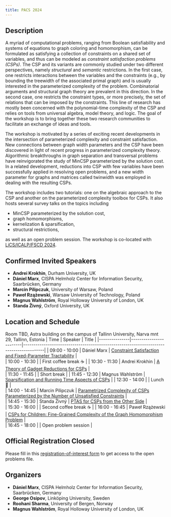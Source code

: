 ```yaml
---
title: PACS 2024
---
```


<!-- The part above between ---s is not rendered on the webpage -->

## Description

A myriad of computational problems, ranging from Boolean satisfiability and systems of equations to graph coloring and homomorphism, can be formulated as satisfying a collection of constraints on a shared set of variables, and thus can be modeled as *constraint satisfaction problems (CSPs)*.
The CSP and its variants are commonly studied under two different perspectives, namely *structural* and *semantic* restrictions.
In the first case, one restricts interactions between the variables and the constraints (e.g., by bounding the treewidth of the associated primal graph) and is usually interested in the parameterized complexity of the problem.
Combinatorial arguments and structural graph theory are prevalent in this direction.
In the second case, one restricts the constraint types, or more precisely, the set of relations that can be imposed by the constraints.
This line of research has mostly been concerned with the polynomial-time complexity of the CSP and relies on tools from universal algebra, model theory, and logic.
The goal of the workshop is to bring together these two research communities to facilitate an exchange of ideas and tools.

The workshop is motivated by a series of exciting recent developments in the intersection of parameterized complexity and constraint satisfaction.
New connections between graph width parameters and the CSP have been discovered in light of recent progress in parameterized complexity theory.
Algorithmic breakthroughs in graph separation and transversal problems have reinvigorated the study of MinCSP parameterized by the solution cost. 
In a related development, reductions into CSP with few variables have been successfully applied in resolving open problems, and a new width parameter for graphs and matrices called twinwidth was employed in dealing with the resulting CSPs.

The workshop includes two tutorials: one on the algebraic approach to the CSP and another on the parameterized complexity toolbox for CSPs.
It also hosts several survey talks on the topics including 

- MinCSP parameterized by the solution cost,
- graph homomorphisms,
- kernelization & sparsification,
- structural restrictions,
  
as well as an open problem session.
The workshop is co-located with [LiCS/ICALP/FSCD 2024](https://compose.ioc.ee/icalp2024/).

## Confirmed Invited Speakers

- **Andrei Krokhin**, Durham University, UK
- **Dániel Marx**, CISPA Helmholz Center for Information Security, Saarbrücken, Germany
- **Marcin Pilipczuk**, University of Warsaw, Poland
- **Paweł Rzążewski**, Warsaw University of Technology, Poland
- **Magnus Wahlström**, Royal Holloway University of London, UK
- **Standa Živný**, Oxford University, UK

## Location and Schedule

Room TBD, Astra building on the campus of Tallinn University, Narva mnt 29, Tallinn, Estonia 
| Time          | Speaker                | Title                                                                                  |
|---------------|------------------------|----------------------------------------------------------------------------------------|
| 09:00 - 10:00 | Dániel Marx            | [Constraint Satisfaction and Fixed-Parameter Tractability](slides/daniel.pdf)                              |  
| 10:00 - 10:30 |                        | First coffee break ☕                                                                 |
| 10:30 - 11:30 | Andrei Krokhin         | [A Theory of Gadget Reductions for CSPs](slides/andrei.pdf)                                                |  
| 11:30 - 11:45 |                        | Short break                                                                            |
| 11:45 - 12:30 | Magnus Wahlström       | [Sparsification and Running Time Aspects of CSPs](slides/magnus.pdf)                                       | 
| 12:30 - 14:00 |                        | Lunch 🥪                                                                              |  
| 14:00 - 14:45 | Marcin Pilipczuk       | [Parametrized Complexity of CSPs Parameterized by the Number of Unsatisfied Constraints](slides/marcin.pdf) |  
| 14:45 - 15:30 | Standa Živný           | [PTAS for CSPs from the Other Side](slides/standa.pdf)                                                     |  
| 15:30 - 16:00 |                        | Second coffee break ☕                                                                 |
| 16:00 - 16:45 | Paweł Rzążewski        | [CSPs for Children: Fine-Grained Complexity of the Graph Homomorphism Problem](slides/pawel.pdf)         |  
| 16:45 - 18:00 |                        | Open problem session                                                                   |  

## Official Registration Closed

Please fill in this [registration-of-interest form](https://forms.gle/o9DFTs563e3qiyJCA) to get access to the open problems file.

## Organizers

- **Dániel Marx**, CISPA Helmholz Center for Information Security, Saarbrücken, Germany
- **George Osipov**, Linköping University, Sweden
- **Roohani Sharma**, University of Bergen, Norway
- **Magnus Wahlström**, Royal Holloway University of London, UK
